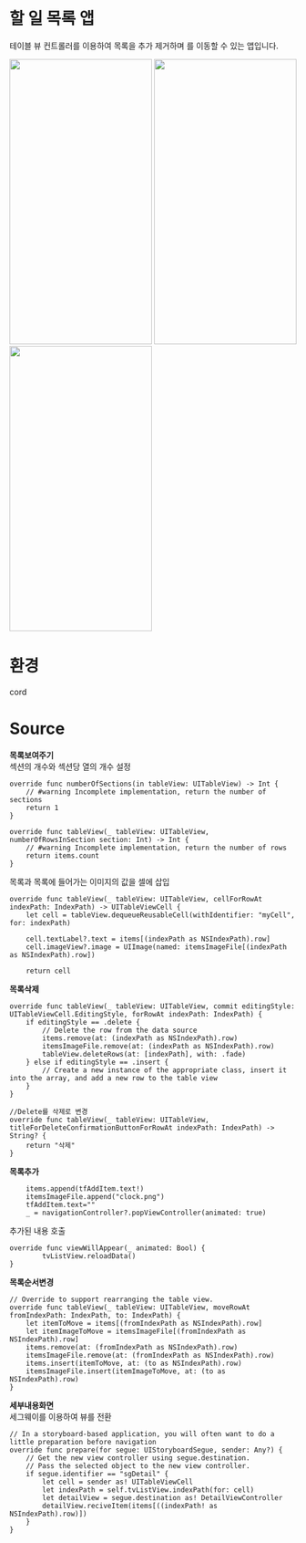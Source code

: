 # 할 일 목록 앱
테이블 뷰 컨트롤러를 이용하여 목록을 추가 제거하며 를 이동할 수 있는 앱입니다.

<img src="https://user-images.githubusercontent.com/105588287/173221623-8ed9c5e4-0b67-47d5-8420-131d43ac0427.png" width="250" height="500"/> <img src="https://user-images.githubusercontent.com/105588287/173221803-6febfe10-cdcc-4992-a1eb-b4aae827844c.png" width="250" height="500"/> <img src="https://user-images.githubusercontent.com/105588287/173471568-89641487-0bbd-450f-a2b1-8b0962bc7309.png" width="250" height="500"/>

# 환경
cord
# Source
**목록보여주기**\
섹션의 개수와 섹션당 열의 개수 설정


    override func numberOfSections(in tableView: UITableView) -> Int {
        // #warning Incomplete implementation, return the number of sections
        return 1
    }

    override func tableView(_ tableView: UITableView, numberOfRowsInSection section: Int) -> Int {
        // #warning Incomplete implementation, return the number of rows
        return items.count
    }

목록과 목록에 들어가는 이미지의 값을 셀에 삽입

    
    override func tableView(_ tableView: UITableView, cellForRowAt indexPath: IndexPath) -> UITableViewCell {
        let cell = tableView.dequeueReusableCell(withIdentifier: "myCell", for: indexPath)

        cell.textLabel?.text = items[(indexPath as NSIndexPath).row]
        cell.imageView?.image = UIImage(named: itemsImageFile[(indexPath as NSIndexPath).row])

        return cell
 **목록삭제**
 
    override func tableView(_ tableView: UITableView, commit editingStyle: UITableViewCell.EditingStyle, forRowAt indexPath: IndexPath) {
        if editingStyle == .delete {
            // Delete the row from the data source
            items.remove(at: (indexPath as NSIndexPath).row)
            itemsImageFile.remove(at: (indexPath as NSIndexPath).row)
            tableView.deleteRows(at: [indexPath], with: .fade)
        } else if editingStyle == .insert {
            // Create a new instance of the appropriate class, insert it into the array, and add a new row to the table view
        }
    }
    
    //Delete를 삭제로 변경
    override func tableView(_ tableView: UITableView, titleForDeleteConfirmationButtonForRowAt indexPath: IndexPath) -> String? {
        return "삭제"
    }
    
**목록추가**

        items.append(tfAddItem.text!)
        itemsImageFile.append("clock.png")
        tfAddItem.text=""
        _ = navigationController?.popViewController(animated: true)
        
추가된 내용 호출

    override func viewWillAppear(_ animated: Bool) {
            tvListView.reloadData()
    }

**목록순서변경**

    // Override to support rearranging the table view.
    override func tableView(_ tableView: UITableView, moveRowAt fromIndexPath: IndexPath, to: IndexPath) {
        let itemToMove = items[(fromIndexPath as NSIndexPath).row]
        let itemImageToMove = itemsImageFile[(fromIndexPath as NSIndexPath).row]
        items.remove(at: (fromIndexPath as NSIndexPath).row)
        itemsImageFile.remove(at: (fromIndexPath as NSIndexPath).row)
        items.insert(itemToMove, at: (to as NSIndexPath).row)
        itemsImageFile.insert(itemImageToMove, at: (to as NSIndexPath).row)
    }

**세부내용화면**\
세그웨이를 이용하여 뷰를 전환

    // In a storyboard-based application, you will often want to do a little preparation before navigation
    override func prepare(for segue: UIStoryboardSegue, sender: Any?) {
        // Get the new view controller using segue.destination.
        // Pass the selected object to the new view controller.
        if segue.identifier == "sgDetail" {
            let cell = sender as! UITableViewCell
            let indexPath = self.tvListView.indexPath(for: cell)
            let detailView = segue.destination as! DetailViewController
            detailView.reciveItem(items[((indexPath! as NSIndexPath).row)])
        }
    }
    
